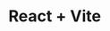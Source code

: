 # React + Vite
<!-- 
This template provides a minimal setup to get React working in Vite with HMR and some ESLint rules. -->
